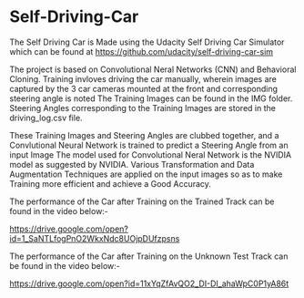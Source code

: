 # Self-Driving-Car

The Self Driving Car is Made using the Udacity Self Driving Car Simulator which can be found at 
https://github.com/udacity/self-driving-car-sim

The project is based on Convolutional Neral Networks (CNN) and Behavioral Cloning. 
Training invloves driving the car manually, wherein images are captured by the 3 car cameras mounted at the front and corresponding steering angle is noted
The Training Images can be found in the IMG folder.
Steering Angles corresponding to the Training Images are stored in the driving_log.csv file.

These Training Images and Steering Angles are clubbed together, and a Convlutional Neural Network is trained to predict a Steering Angle from an input Image
The model used for Convolutional Neral Network is the NVIDIA model as suggested by NVIDIA.
Various Transformation and Data Augmentation Techniques are applied on the input images so as to make Training more efficient and achieve a Good Accuracy.

The performance of the Car after Training on the Trained Track can be found in the video below:-

https://drive.google.com/open?id=1_SaNTLfogPnO2WkxNdc8UOjpDUfzpsns

The performance of the Car after Training on the Unknown Test Track can be found in the video below:-

https://drive.google.com/open?id=11xYqZfAvQO2_DI-DI_ahaWpC0P1yA86t
